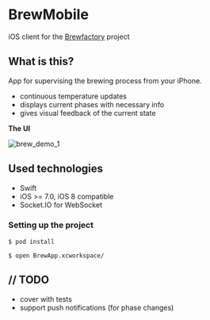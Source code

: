 BrewMobile
==========

iOS client for the [Brewfactory][1] project

What is this?
-------------
App for supervising the brewing process from your iPhone.

 - continuous temperature updates
 - displays current phases with necessary info
 - gives visual feedback of the current state

**The UI**

![brew_demo_1][2]
 
Used technologies
-----------------
 - Swift
 - iOS >= 7.0, iOS 8 compatible
 - Socket.IO for WebSocket

### Setting up the project ###
```
$ pod install

$ open BrewApp.xcworkspace/
```
// TODO
-------

 - cover with tests
 - support push notifications (for phase changes)

  [1]: https://github.com/brewfactory/BrewCore
  [2]: http://brewfactory.org/BrewMobile/img/2.png
